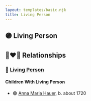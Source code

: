 ```yaml
---
layout: templates/basic.njk
title: Living Person
---
```

## 🟣 Living Person

## 👩‍❤️‍👨 Relationships

### 🔵 [Living Person](/people/2/22920858)

#### Children With Living Person
* 🟣 [Anna Maria Hauer](/people/2/22963774), b. about 1720